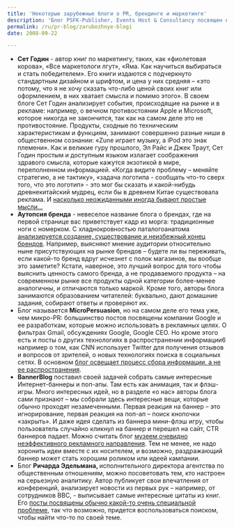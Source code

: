 ```yaml
---
title: 'Некоторые зарубежные блоги о PR, брендинге и маркетинге'
description: 'Блог PSFK-Publisher, Events Host & Consultancy посвящен новостям пиара, и – шире – интересным событиям в мировой информационной среде. Очень интересная точка зрения относительно мирового финансового кризиса – прежде всего кризиса американского рынка, от которого во многом зависит экономика почти всех государств -  что он во многом обусловлен процедурой накопления мелких ошибок в компьютерных данных. <a href="http://www.psfk.com/">Отмечаются тенденции современного мира</a> – в обучении школьников начинают использоваться видеоигры, а домашние дисковые телефоны становятся признаком роскоши, то есть понятия инвертируются по сравнению с теми, что усвоило предыдущее поколение. Освещены интересные события в сфере коммуникации hi-tech: новый режим на мобильных телефонах, будущее звуковых технологий.'
permalink: /ru/pr-blog/zarubezhnye-blogi
date: 2008-09-22

---
```


<ul>
<li><strong>Сет Годин</strong> - автор книг по маркетингу, таких, как  «фиолетовая корова», «Все маркетологи лгут», «Яма. Как научиться выбираться и стать победителем». Его книги издаются с подчеркнуто стандартным дизайном и шрифтом, и цена у них средняя – «это потому, что я не хочу сказать что-либо ценой своих книг или оформлением, в них хватает смысла и помимо этого». В своем блоге Сет Годин анализирует события, происходящие на рынке и в рекламе: например, о вечном противостоянии Apple и Microsoft, которое никогда не закончится, так как на самом деле это не противостояние. Продукты, сходные по техническим характеристикам и функциям, занимают совершенно разные ниши в общественном сознании: «Zune играет музыку, а iPod это знак племени». Как и великие гуру прошлого, Эл Райс и Джек Траут, Сет Годин простым и доступным языком излагает соображения здравого смысла, которые кажутся экзотикой в мире, переполненном информацией. «Когда видите проблему – меняйте стратегию, а не тактику», «задача логотипа - сообщать что-то сверх того, что это логотип» - это мог бы сказать и какой-нибудь древнекитайский мудрец, если бы в древнем Китае существовала реклама. И <a href="http://sethgodin.typepad.com/">насколько неожиданными иногда бывают простые мысли…</a></li>
<li><strong>Аутопсия бренда</strong> - невеселое название блога о брендах, где на первой странице вас приветствует кадр из морга: традиционные ноги с номерком. С хладнокровностью паталогоанатома <a href="http://brandautopsy.typepad.com/">анализируется создание, существование и неизбежный конец брендов</a>. Например, выясняют мнение аудитории относительно ныне присутствующих на рынке брендов – будете ли вы переживать, если какой-то бренд вдруг исчезнет с полок магазинов, вы вообще это заметите? Кстати, наверное, это лучший вопрос для того чтобы выяснить ценность самого бренда, а не продаваемого продукта – на современном рынке все продукты одной категории более-менее аналогичны, и отличаются только маркой. Кроме того, авторы блога занимаются образованием читателей: буквально, дают домашние задания, собирают ответы и проверяют их.</li>
<li>Блог называется <strong>MicroPersuasion</strong>, но на самом деле его тема уже, чем микро-PR: большинство постов посвящены компании Google и ее разработкам, которые можно использовать в рекламных целях. О фильтрах Gmail, обсуждениях Google, Google CEO. Но кроме этого есть и посты о других технологиях в распространении информации6 например о том, как CNN использует Twitter для получения отзывов и вопросов от зрителей, о новых технологиях поиска в социальных сетях. В основном <a href="http://www.micropersuasion.com/">блог освещает процесс сбора информации, а не ее распространения</a>.  </li>
<li><strong>BannerBlog</strong> поставил своей задачей собрать самые интересные Интернет-баннеры и поп-апы. Там есть как анимация, так и флэш-игры. Много интересных идей, но в разделе «о нас» авторы блога сами признают – мы собрали здесь интересные вещи, которые обычно проходят незамеченными. Первая реакция на баннер – это игнорирование, первая реакция на поп-ап – поиск кнопочки «закрыть». И даже идея сделать из баннера мини-флэш игру, чтобы пользователь случайно кликнул на баннер и перешел на сайт, CTR баннеров падает. Можно считать блог <a href="http://www.bannerblog.com.au">музеем очевидно неэффективного рекламного направления</a>. Тем не менее, не надо хоронить идеи вместе с их носителем, и возможно, раздражающий баннер может стать хорошим роликом или идеей кампании. </li>
<li>Блог <strong>Ричарда Эдельмана, </strong> исполнительного директора агентства по общественным отношениям, можно посоветовать тем, кто настроен на серьезную аналитику. Автор публикует свои впечатления от конференций, анализирует новости из первых рук – например, от сотрудников BBC, - выписывает самые интересные цитаты из книг. Его <a href="http://www.edelman.com/speak_up/blog/">посты посвящены обычно какой-то очень специальной проблеме</a>, так что возможно, придется воспользоваться поиском, чтобы найти что-то по своей теме. </li>
</ul>


